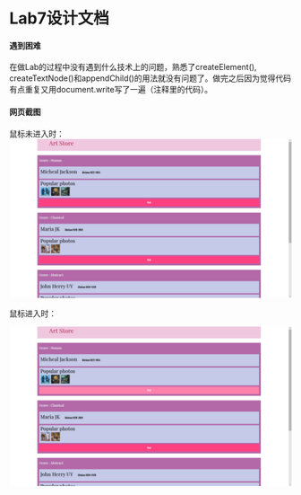 # Lab7设计文档

#### 遇到困难

在做Lab的过程中没有遇到什么技术上的问题，熟悉了createElement(), createTextNode()和appendChild()的用法就没有问题了。做完之后因为觉得代码有点重复又用document.write写了一遍（注释里的代码）。

#### 网页截图

鼠标未进入时：
![](网页截图/mouseOut.png)

鼠标进入时：

![](网页截图/mouseIn.png)
